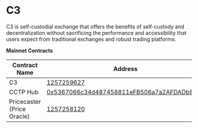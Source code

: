 # C3

C3 is self-custodial exchange that offers the benefits of self-custody and decentralization without sacrificing the performance and accessibility that users expect from traditional exchanges and robust trading platforms.

**Mainnet Contracts**

| Contract Name           | Address                           |
|--------------------|--------------------------------------|
| C3                 | [1257259627](https://explorer.perawallet.app/application/1257259627/)                           |
| CCTP Hub           | [0x5367066c34d487458811eFB506a7a2AFDADb8e8b](https://snowtrace.io/address/0x5367066c34d487458811eFB506a7a2AFDADb8e8b) |
| Pricecaster (Price Oracle) | [1257258120](https://explorer.perawallet.app/application/1257258120/)                   |

